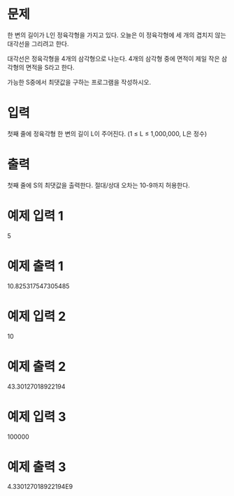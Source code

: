 # 문제
한 변의 길이가 L인 정육각형을 가지고 있다. 오늘은 이 정육각형에 세 개의 겹치지 않는 대각선을 그리려고 한다.

대각선은 정육각형을 4개의 삼각형으로 나눈다. 4개의 삼각형 중에 면적이 제일 작은 삼각형의 면적을 S라고 한다.

가능한 S중에서 최댓값을 구하는 프로그램을 작성하시오.

# 입력
첫째 줄에 정육각형 한 변의 길이 L이 주어진다. (1 ≤ L ≤ 1,000,000, L은 정수)

# 출력
첫째 줄에 S의 최댓값을 출력한다. 절대/상대 오차는 10-9까지 허용한다.

# 예제 입력 1 
5
# 예제 출력 1 
10.825317547305485
# 예제 입력 2 
10
# 예제 출력 2 
43.30127018922194
# 예제 입력 3 
100000
# 예제 출력 3 
4.330127018922194E9

